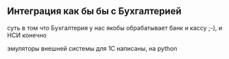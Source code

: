 ## Интеграция как бы бы с Бухгалтерией

суть в том что Бухгалтерия у нас якобы обрабатывает банк и кассу ;-), и НСИ конечно

эмуляторы внешней системы для 1С написаны, на python